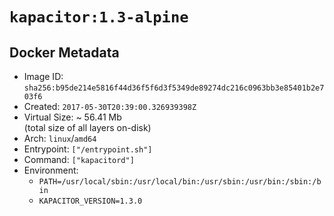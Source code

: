 # `kapacitor:1.3-alpine`

## Docker Metadata

- Image ID: `sha256:b95de214e5816f44d36f5f6d3f5349de89274dc216c0963bb3e85401b2e703f6`
- Created: `2017-05-30T20:39:00.326939398Z`
- Virtual Size: ~ 56.41 Mb  
  (total size of all layers on-disk)
- Arch: `linux`/`amd64`
- Entrypoint: `["/entrypoint.sh"]`
- Command: `["kapacitord"]`
- Environment:
  - `PATH=/usr/local/sbin:/usr/local/bin:/usr/sbin:/usr/bin:/sbin:/bin`
  - `KAPACITOR_VERSION=1.3.0`
